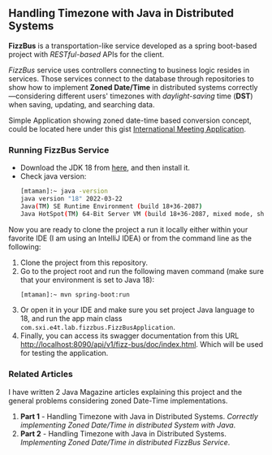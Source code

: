 ## Handling Timezone with Java in Distributed Systems
**FizzBus** is a transportation-like service developed as a spring boot-based project with _RESTful-based_ APIs for the client. 

_FizzBus_ service uses controllers connecting to business logic resides in services. 
Those services connect to the database through repositories to show how to implement **Zoned Date/Time** in distributed systems correctly—considering different users' timezones with _daylight-saving_ time (**DST**) when saving, updating, and searching data.

Simple Application showing zoned date-time based conversion concept, could be located here under this gist [International Meeting Application](https://gist.github.com/mohamed-taman/1cd8e8483c033eeaac536d91e15dcd81).

### Running FizzBus Service
- Download the JDK 18 from [here](https://www.oracle.com/java/technologies/javase/jdk18-archive-downloads.html), and then install it.
- Check java version:
    ```bash
    [mtaman]:~ java -version
    java version "18" 2022-03-22
    Java(TM) SE Runtime Environment (build 18+36-2087)
    Java HotSpot(TM) 64-Bit Server VM (build 18+36-2087, mixed mode, sharing)
    ```
Now you are ready to clone the project a run it locally either within your favorite IDE (I am using an IntelliJ IDEA) or from the command line as the following:

1. Clone the project from this repository.
2. Go to the project root and run the following maven command (make sure that your environment is set to Java 18):
    ```bash
    [mtaman]:~ mvn spring-boot:run
    ```
3. Or open it in your IDE and make sure you set project Java language to 18, and run the app main class `com.sxi.e4t.lab.fizzbus.FizzBusApplication`.
4. Finally, you can access its swagger documentation from this URL [http://localhost:8090/api/v1/fizz-bus/doc/index.html](http://localhost:8090/api/v1/fizz-bus/doc/index.html). Which will be used for testing the application.

### Related Articles
I have written 2 Java Magazine articles explaining this project and the general problems considering zoned Date-Time implementations.
1. **Part 1** - Handling Timezone with Java in Distributed Systems. _Correctly implementing Zoned Date/Time in distributed System with Java_.
2. **Part 2** - Handling Timezone with Java in Distributed Systems. _Implementing Zoned Date/Time in distributed FizzBus Service_.
